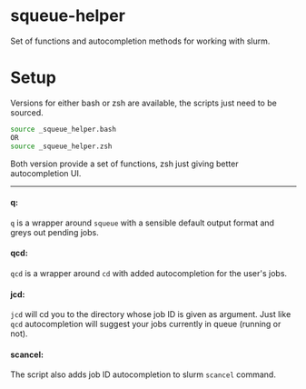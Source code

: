 # squeue-helper
Set of functions and autocompletion methods for working with slurm.


# Setup
Versions for either bash or zsh are available, the scripts just need to be sourced. 

```bash
source _squeue_helper.bash
OR
source _squeue_helper.zsh
```

Both version provide a set of functions, zsh just giving better autocompletion UI.

----

#### q:
`q` is a wrapper around `squeue` with a sensible default output format and greys out pending jobs.


#### qcd:
`qcd` is a wrapper around `cd` with added autocompletion for the user's jobs. 


#### jcd:
`jcd` will cd you to the directory whose job ID is given as argument. Just like `qcd` autocompletion will suggest your jobs currently in queue (running or not).


#### scancel:
The script also adds job ID autocompletion to slurm `scancel` command.
